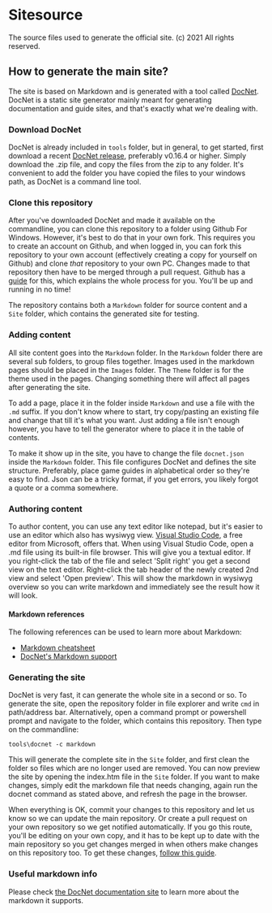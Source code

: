# Sitesource

The source files used to generate the official site. (c) 2021 All rights reserved. 

## How to generate the main site?

The site is based on Markdown and is generated with a tool called [DocNet](https://github.com/FransBouma/DocNet). DocNet is a static site generator mainly meant for generating documentation and guide sites, and that's exactly what we're dealing with. 

### Download DocNet
DocNet is already included in `tools` folder, but in general, to get started, first download a recent [DocNet release](https://github.com/FransBouma/DocNet/releases), preferably v0.16.4 or higher. Simply download the .zip file, and copy the files from the zip to any folder. It's convenient to add the folder you have copied the files to your windows path, as DocNet is a command line tool.

### Clone this repository
After you've downloaded DocNet and made it available on the commandline, you can clone this repository to a folder using Github For Windows. However, it's best to do that in your own fork. This requires you to create an account on Github, and when logged in, you can fork this repository to your own account (effectively creating a copy for yourself on Github) and clone *that* repository to your own PC. Changes made to that repository then have to be merged through a pull request. Github has a [guide](https://guides.github.com/activities/forking/) for this, which explains the whole process for you. You'll be up and running in no time!

The repository contains both a `Markdown` folder for source content and a `Site` folder, which contains the generated site for testing. 

### Adding content
All site content goes into the `Markdown` folder. In the `Markdown` folder there are several sub folders, to group files together. Images used in the markdown pages should be placed in the `Images` folder. The `Theme` folder is for the theme used in the pages. Changing something there will affect all pages after generating the site. 

To add a page, place it in the folder inside `Markdown` and use a file with the `.md` suffix. If you don't know where to start, try copy/pasting an existing file and change that till it's what you want. Just adding a file isn't enough however, you have to tell the generator where to place it in the table of contents. 

To make it show up in the site, you have to change the file `docnet.json` inside the `Markdown` folder. This file configures DocNet and defines the site structure. Preferably, place game guides in alphabetical order so they're easy to find. Json can be a tricky format, if you get errors, you likely forgot a quote or a comma somewhere. 

### Authoring content
To author content, you can use any text editor like notepad, but it's easier to use an editor which also has wysiwyg view. 
[Visual Studio Code](https://code.visualstudio.com), a free editor from Microsoft, offers that. When using Visual Studio Code, open a .md file using its built-in file browser. This will give you a textual editor. If you right-click the tab of the file and select 'Split right' you get a second view on the text editor. Right-click the tab header of the newly created 2nd view and select 'Open preview'. This will show the markdown in wysiwyg overview so you can write markdown and immediately see the result how it will look.

#### Markdown references
The following references can be used to learn more about Markdown:

* [Markdown cheatsheet](https://github.com/adam-p/markdown-here/wiki/Markdown-Cheatsheet)
* [DocNet's Markdown support](http://fransbouma.github.io/DocNet/WritingcontentusingMarkdown.htm)

### Generating the site
DocNet is very fast, it can generate the whole site in a second or so. To generate the site, open the repository folder in file explorer and write `cmd` in path/address bar. Alternatively, open a command prompt or powershell prompt and navigate to the folder, which contains this repository. Then type on the commandline:

```
tools\docnet -c markdown
```

This will generate the complete site in the `Site` folder, and first clean the folder so files which are no longer used are removed. You can now preview the site by opening the index.htm file in the `Site` folder. If you want to make changes, simply edit the markdown file that needs changing, again run the docnet command as stated above, and refresh the page in the browser. 

When everything is OK, commit your changes to this repository and let us know so we can update the main repository. Or create a pull request on your own repository so we get notified automatically. If you go this route, you'll be editing on your own copy, and it has to be kept up to date with the main repository so you get changes merged in when others make changes on this repository too. 
To get these changes, [follow this guide](https://help.github.com/en/articles/syncing-a-fork).

### Useful markdown info
Please check [the DocNet documentation site](http://fransbouma.github.io/DocNet/WritingcontentusingMarkdown.htm) to learn more about the markdown it supports.

